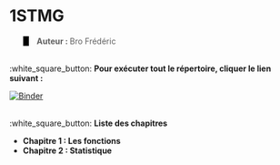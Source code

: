 <h1>1STMG</h1>
<blockquote style="border-left: 10px solid black">
  <b>Auteur : </b>Bro Frédéric</b>
</blockquote>
<br>
:white_square_button: <b>Pour exécuter tout le répertoire, cliquer le lien suivant :</b>

[![Binder](https://mybinder.org/badge_logo.svg)](https://mybinder.org/v2/gh/fred-pandas/TSTMG/HEAD)

<br>
:white_square_button: <b>Liste des chapitres</b>
<ul>
  <li><b>Chapitre 1 : Les fonctions</b></li>
   <li><b>Chapitre 2 : Statistique</b></li>  
</ul>

